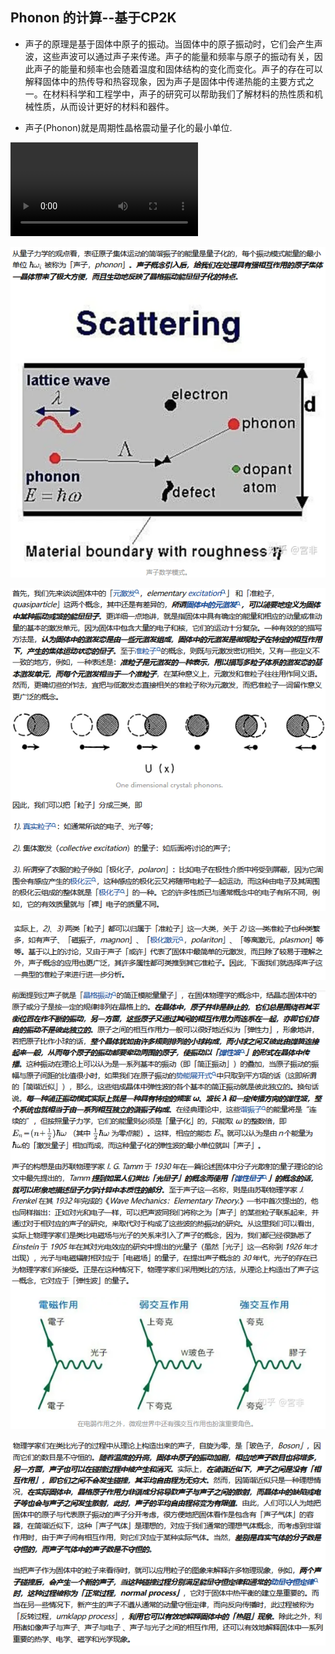 ## Phonon 的计算--基于CP2K


- 声子的原理是基于固体中原子的振动。当固体中的原子振动时，它们会产生声波，这些声波可以通过声子来传递。声子的能量和频率与原子的振动有关，因此声子的能量和频率也会随着温度和固体结构的变化而变化。声子的存在可以解释固体中的热传导和热容现象，因为声子是固体中传递热能的主要方式之一。在材料科学和工程学中，声子的研究可以帮助我们了解材料的热性质和机械性质，从而设计更好的材料和器件。

- 声子(Phonon)就是周期性晶格震动量子化的最小单位.

<video src="../../../../media/phonon/phonon.mp4" controls title="晶格中原子振动"></video>

![Alt text](../../../../media/phonon/phonon-1.png)

![Alt text](../../../../media/phonon/phonon-2.png)

![Alt text](../../../../media/phonon/phonon-3.png)

![Alt text](../../../../media/phonon/phonon-4.png)

![Alt text](../../../../media/phonon/phonon-5.png)

